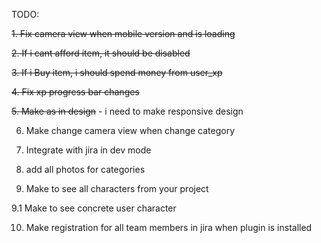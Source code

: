 TODO:

~~1. Fix camera view when mobile version and is loading~~

~~2. If i cant afford item, it should be disabled~~

~~3. If i Buy item, i should spend money from user_xp~~

~~4. Fix xp progress bar changes~~

~~5. Make as in design~~ - i need to make responsive design

6. Make change camera view when change category

7. Integrate with jira in dev mode

8. add all photos for categories

9. Make to see all characters from your project

9.1 Make to see concrete user character

10. Make registration for all team members in jira when plugin is installed
